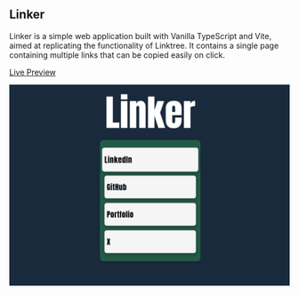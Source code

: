 ## Linker

Linker is a simple web application built with Vanilla TypeScript and Vite, aimed at replicating the functionality of Linktree. It contains a single page containing multiple links that can be copied easily on click.

[Live Preview](https://main--linker-mo21.netlify.app/)

![main-page](./public/main-page.png)
